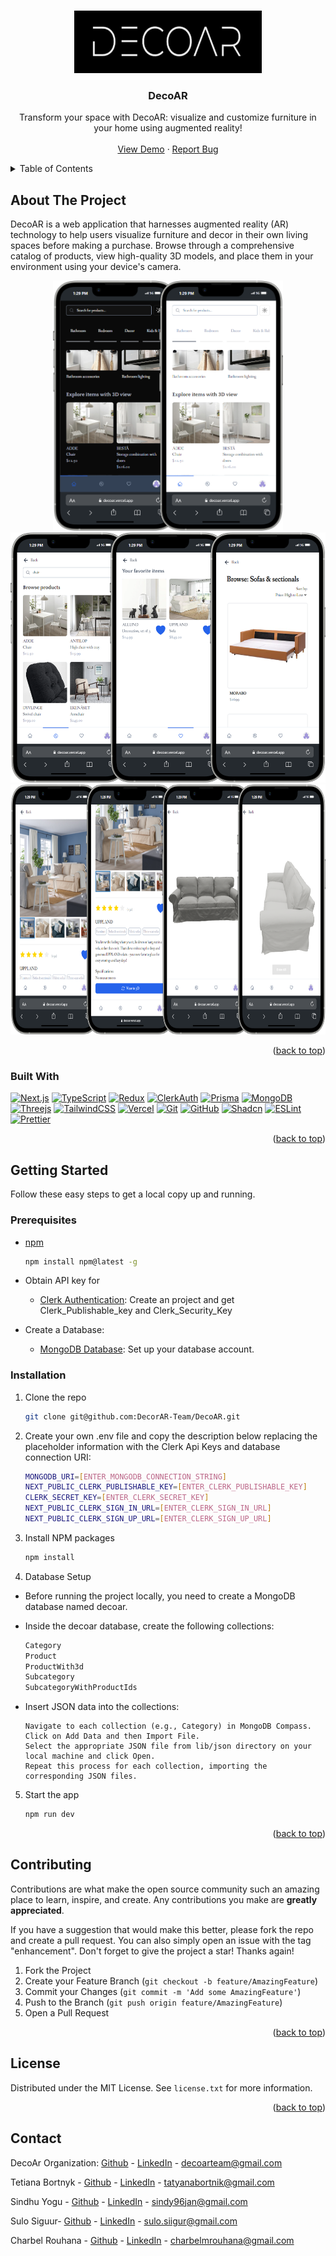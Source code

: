 <a id="readme-top"></a>

<br />
<div align="center">
  <a href="https://github.com/DecorAR-Team/DecoAR">
    <img src="public/Logo.png" alt="Logo" height="100" >
  </a>

<h3 align="center">DecoAR</h3>

  <p align="center">
    Transform your space with DecoAR: visualize and customize furniture in your home using augmented reality!
    <br />
    <br />
    <a href="https://github.com/DecorAR-Team/DecoAR">View Demo</a>
    ·
    <a href="https://github.com/DecorAR-Team/DecoAR/issues/new">Report Bug</a>
    <!-- <a href="https://github.com/github_username/repo_name/issues/new?labels=enhancement&template=feature-request---.md">Request Feature</a> -->
  </p>
</div>

<!-- TABLE OF CONTENTS -->
<details>
  <summary>Table of Contents</summary>
  <ol>
    <li>
      <a href="#about-the-project">About The Project</a>
      <ul>
        <li><a href="#built-with">Built With</a></li>
      </ul>
    </li>
    <li>
      <a href="#getting-started">Getting Started</a>
      <ul>
        <li><a href="#prerequisites">Prerequisites</a></li>
        <li><a href="#installation">Installation</a></li>
      </ul>
    </li>
    <li><a href="#usage">Usage</a></li>
    <li><a href="#contributing">Contributing</a></li>
    <li><a href="#license">License</a></li>
    <li><a href="#contact">Contact</a></li>
  </ol>
</details>

<!-- ABOUT THE PROJECT -->

## About The Project

DecoAR is a web application that harnesses augmented reality (AR) technology to help users visualize furniture and decor in their own living spaces before making a purchase. Browse through a comprehensive catalog of products, view high-quality 3D models, and place them in your environment using your device's camera.

<div align='center'>
<img src="public/Image1.png" alt="image1" height="400"> <br>
<img src="public/Image2.png" alt="image2" height="400"> <br>
<img src="public/Image3.png" alt="image3"  height="400"><br>
</div>

<p align="right">(<a href="#readme-top">back to top</a>)</p>

### Built With

[![Next.js][Next.js]][Next-url]
[![TypeScript][TypeScript]][TypeScript-url]
[![Redux][Redux]][Redux-url]
[![ClerkAuth][ClerkAuth]][ClerkAuth-url]
[![Prisma][Prisma]][Prisma-url]
[![MongoDB][Mongo-Db]][Mongo-Db-url]
[![Threejs][Threejs]][Threejs-url]
[![TailwindCSS][TailwindCSS]][TailwindCSS-url]
[![Vercel][Vercel]][Vercel-url]
[![Git][Git]][Git-url]
[![GitHub][GitHub]][GitHub-url]
[![Shadcn][Shadcn]][Shadcn-url]
[![ESLint][ESLint]][ESLint-url]
[![Prettier][Prettier]][Prettier-url]

<p align="right">(<a href="#readme-top">back to top</a>)</p>

<!-- GETTING STARTED -->

## Getting Started

Follow these easy steps to get a local copy up and running.

### Prerequisites

- [npm](https://docs.npmjs.com/downloading-and-installing-node-js-and-npm)

  ```sh
  npm install npm@latest -g
  ```

- Obtain API key for

  - [Clerk Authentication](https://dashboard.clerk.com/):
    Create an project and get Clerk_Publishable_key and Clerk_Security_Key

- Create a Database:

  - [MongoDB Database](https://cloud.mongodb.com/v2/667ad5e61adbb32502264a5b#/overview):
    Set up your database account.

### Installation

1. Clone the repo

   ```sh
   git clone git@github.com:DecorAR-Team/DecoAR.git
   ```

2. Create your own .env file and copy the description below replacing the placeholder information with the Clerk Api Keys and database connection URI:

   ```sh
   MONGODB_URI=[ENTER_MONGODB_CONNECTION_STRING]
   NEXT_PUBLIC_CLERK_PUBLISHABLE_KEY=[ENTER_CLERK_PUBLISHABLE_KEY]
   CLERK_SECRET_KEY=[ENTER_CLERK_SECRET_KEY]
   NEXT_PUBLIC_CLERK_SIGN_IN_URL=[ENTER_CLERK_SIGN_IN_URL]
   NEXT_PUBLIC_CLERK_SIGN_UP_URL=[ENTER_CLERK_SIGN_UP_URL]
   ```

3. Install NPM packages

   ```sh
   npm install
   ```

4. Database Setup

- Before running the project locally, you need to create a MongoDB database named decoar.

- Inside the decoar database, create the following collections:

  ```sh
  Category
  Product
  ProductWith3d
  Subcategory
  SubcategoryWithProductIds
  ```

- Insert JSON data into the collections:
  ```
  Navigate to each collection (e.g., Category) in MongoDB Compass.
  Click on Add Data and then Import File.
  Select the appropriate JSON file from lib/json directory on your local machine and click Open.
  Repeat this process for each collection, importing the corresponding JSON files.
  ```

5. Start the app
   ```sh
   npm run dev
   ```

<p align="right">(<a href="#readme-top">back to top</a>)</p>

<!-- CONTRIBUTING -->

## Contributing

Contributions are what make the open source community such an amazing place to learn, inspire, and create. Any contributions you make are **greatly appreciated**.

If you have a suggestion that would make this better, please fork the repo and create a pull request. You can also simply open an issue with the tag "enhancement".
Don't forget to give the project a star! Thanks again!

1. Fork the Project
2. Create your Feature Branch (`git checkout -b feature/AmazingFeature`)
3. Commit your Changes (`git commit -m 'Add some AmazingFeature'`)
4. Push to the Branch (`git push origin feature/AmazingFeature`)
5. Open a Pull Request

<p align="right">(<a href="#readme-top">back to top</a>)</p>

<!-- LICENSE -->

## License

Distributed under the MIT License. See `license.txt` for more information.

<p align="right">(<a href="#readme-top">back to top</a>)</p>

<!-- CONTACT -->

## Contact

DecoAr Organization: [Github](https://github.com/DecorAR-Team/DecoAR) - [LinkedIn](https://www.linkedin.com/company/decoar-team) - decoarteam@gmail.com

Tetiana Bortnyk - [Github](https://github.com/tatyanabortnik) - [LinkedIn](https://www.linkedin.com/in/tetianabortnyk/) - tatyanabortnik@gmail.com

Sindhu Yogu - [Github](https://github.com/Sind96) - [LinkedIn](www.linkedin.com/in/sindhu-yogu-657057318) - sindy96jan@gmail.com

Sulo Siguur- [Github](https://github.com/Runicsaber) - [LinkedIn](https://www.linkedin.com/in/sulo-siigur-34a932225/) - sulo.siigur@gmail.com

Charbel Rouhana - [Github](https://github.com/Charbel-r) - [LinkedIn](https://www.linkedin.com/in/charbel-rouhana-0b6311135/) - charbelmrouhana@gmail.com

<!-- MARKDOWN LINKS & IMAGES -->
<!-- https://www.markdownguide.org/basic-syntax/#reference-style-links -->

[React.js]: https://img.shields.io/badge/React-20232A?style=for-the-badge&logo=react&logoColor=61DAFB
[React-url]: https://reactjs.org/
[ESLint]: https://img.shields.io/badge/eslint-3A33D1?style=for-the-badge&logo=eslint&logoColor=white
[ESLint-url]: https://eslint.org/
[Prettier]: https://img.shields.io/badge/prettier-1A2C34?style=for-the-badge&logo=prettier&logoColor=F7BA3E
[Prettier-url]: https://prettier.io/
[TypeScript-url]: https://www.typescriptlang.org/
[TypeScript]: https://shields.io/badge/TypeScript-3178C6?logo=TypeScript&logoColor=FFF&style=for-the-badge
[Next.js]: https://img.shields.io/badge/next.js-000000?style=for-the-badge&logo=nextdotjs&logoColor=white
[Next-url]: https://nextjs.org/
[Git-url]: https://git-scm.com/
[Git]: https://img.shields.io/badge/GIT-E44C30?style=for-the-badge&logo=git&logoColor=white
[GitHub-url]: https://github.com/
[GitHub]: https://img.shields.io/badge/GitHub-100000?style=for-the-badge&logo=github&logoColor=white
[Shadcn-url]: https://ui.shadcn.com/
[Shadcn]: https://img.shields.io/badge/shadcn%2Fui-000?logo=shadcnui&logoColor=fff&style=for-the-badge
[Redux]: https://img.shields.io/badge/redux-%23593D88?style=for-the-badge&logo=redux&logoColor=white
[Redux-url]: https://redux-toolkit.js.org/
[ClerkAuth]: https://img.shields.io/badge/Clerk-6C47FF?logo=clerk&logoColor=fff&style=for-the-badge
[ClerkAuth-url]: https://clerk.com/
[Mongo-Db]: https://img.shields.io/badge/MongoDB-%234ea94b.svg?style=for-the-badge&logo=mongodb&logoColor=white
[Mongo-Db-url]: https://www.mongodb.com/docs/atlas/getting-started/
[Threejs]: https://img.shields.io/badge/threejs-black?style=for-the-badge&logo=three.js&logoColor=white
[Threejs-url]: https://threejs.org/
[TailwindCSS]: https://img.shields.io/badge/tailwindcss-%2338B2AC.svg?style=for-the-badge&logo=tailwind-css&logoColor=white
[TailwindCSS-url]: https://tailwindcss.com/docs/installation
[Vercel]: https://img.shields.io/badge/vercel-%23000000.svg?style=for-the-badge&logo=vercel&logoColor=white
[Vercel-url]: https://vercel.com/docs
[Prisma]: https://img.shields.io/badge/Prisma-3982CE?style=for-the-badge&logo=Prisma&logoColor=white
[Prisma-url]: https://www.prisma.io/docs
